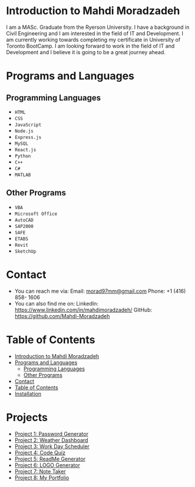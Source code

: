 # Introduction to Mahdi Moradzadeh
I am a MASc. Graduate from the Ryerson University. I have a background in Civil Engineering and I am interested in the field of IT and Development. I am currently working towards completing my certificate in University of Toronto BootCamp. I am looking forward to work in the field of IT and Development and I believe it is going to be a great journey ahead.

# Programs and Languages
## Programming Languages
- `HTML`
- `CSS`
- `JavaScript`
- `Node.js`
- `Express.js`
- `MySQL`
- `React.js`
- `Python`
- `C++`
- `C#`
- `MATLAB`

## Other Programs
- `VBA`
- `Microsoft Office`
- `AutoCAD`
- `SAP2000`
- `SAFE`
- `ETABS`
- `Revit`
- `SketchUp`

# Contact
- You can reach me via:
Email: morad97mm@gmail.com
Phone: +1 (416) 858- 1606
- You can also find me on:
LinkedIn: https://www.linkedin.com/in/mahdimoradzadeh/
GitHub: https://github.com/Mahdi-Moradzadeh

# Table of Contents
- [Introduction to Mahdi Moradzadeh](#introduction-to-mahdi-moradzadeh)
- [Programs and Languages](#programs-and-languages)
  - [Programming Languages](#programming-languages)
  - [Other Programs](#other-programs)
- [Contact](#contact)
- [Table of Contents](#table-of-contents)
- [Installation](#installation)

# Projects
- [Project 1: Password Generator](https://github.com/Mahdi-Moradzadeh/passwordGenerator)
- [Project 2: Weather Dashboard](https://github.com/Mahdi-Moradzadeh/weatherInformation)
- [Project 3: Work Day Scheduler](https://github.com/Mahdi-Moradzadeh/dailyPlanner)
- [Project 4: Code Quiz](https://github.com/Mahdi-Moradzadeh/codeQuiz)
- [Project 5: ReadMe Generator](https://github.com/Mahdi-Moradzadeh/readmeGeneratorJS)
- [Project 6: LOGO Generator](https://github.com/Mahdi-Moradzadeh/logoCreaterJS)
- [Project 7: Note Taker](https://github.com/Mahdi-Moradzadeh/noteTaker)
- [Project 8: My Portfolio](https://github.com/Mahdi-Moradzadeh/MyPortfolio)

